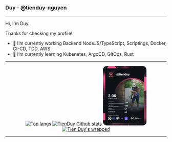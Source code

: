 ### Duy - @tienduy-nguyen
---

Hi, I'm Duy.

Thanks for checking my profile!


- 🔭 I’m currently working Backend NodeJS/TypeScript, Scriptings, Docker, CI-CD, TDD, AWS
- 🌱 I’m currently learning Kubenetes, ArgoCD, GitOps, Rust

---
<div style="text-align:center" >
<a href="https://github-readme-stats.vercel.app/api/top-langs/?username=tienduy-nguyen&theme=gruvbox&langs_count=5&hide=html,css,scss,TSQL,VBA"><img src="https://github-readme-stats.vercel.app/api/top-langs/?username=tienduy-nguyen&theme=gruvbox&langs_count=5&hide=html,css,scss,TSQL,VBA" width="194" alt="Top langs"/></a>
<a href="https://github-readme-stats.vercel.app/api?username=tienduy-nguyen&show_icons=true&count_private=true&line_height=40&theme=gruvbox"><img src="https://github-readme-stats.vercel.app/api?username=tienduy-nguyen&show_icons=true&count_private=true&line_height=40&theme=gruvbox" width="320" alt="TienDuy Github stats"/></a>
<a href="https://app.daily.dev/tienduy"><img src="https://github.com/tienduy-nguyen/tienduy-nguyen/blob/master/devcard.svg" width="136" alt="Tien Duy's Dev Card"/></a>
<a href="https://tienduy-nguyen.wrapped.run/"><img src="https://github.com/tienduy-nguyen/tienduy-nguyen/blob/master/images/wrapped.png" alt="Tien Duy's wrapped"/></a>
</div>




---
<!--
**tienduy-nguyen/tienduy-nguyen** is a ✨ _special_ ✨ repository because its `README.md` (this file) appears on your GitHub profile.
![Top Langs](https://github-readme-stats.vercel.app/api/top-langs/?username=tienduy-nguyen&theme=gruvbox&langs_count=5&hide=html,css,scss,TSQL,VBA)
![TienDuy's github stats](https://github-readme-stats.vercel.app/api?username=tienduy-nguyen&show_icons=true&count_private=true&line_height=40&theme=gruvbox)
<a href="https://app.daily.dev/tienduy"><img src="https://api.daily.dev/devcards/fd0c13ceae294632af242c48bdc58046.png?r=g0g" width="200" alt="Tien Duy's Dev Card"/></a>
![Github Wrapped](images/wrapped_tienduy-nguyen.png)



Here are some ideas to get you started:

- 🔭 I’m currently working on ...
- 🌱 I’m currently learning ...
- 👯 I’m looking to collaborate on ...
- 🤔 I’m looking for help with ...
- 💬 Ask me about ...
- 📫 How to reach me: ...
- 😄 Pronouns: ...
- ⚡ Fun fact: ...
-->
